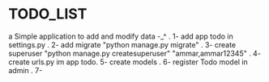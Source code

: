 # TODO_LIST
a Simple application to add and modify data -_^ .
1- add app todo in settings.py .
2- add migrate "python manage.py migrate" .
3- create superuser "python manage.py createsuperuser" "ammar,ammar12345" .
4- create urls.py im app todo.
5- create models .
6- register Todo model in admin .
7-  